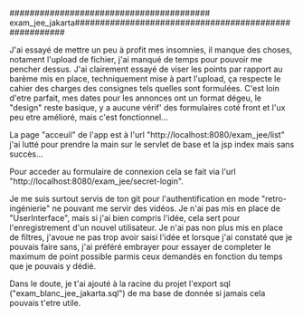 ######################################## exam_jee_jakarta######################################################

J'ai essayé de mettre un peu à profit mes insomnies, il manque des choses, notament l'upload de fichier, j'ai manqué
de temps pour pouvoir me pencher dessus.
J'ai clairement essayé de viser les points par rapport au barème mis en place, techniquement mise à part l'upload,
ça respecte le cahier des charges des consignes tels quelles sont formulées.
C'est loin d'etre parfait, mes dates pour les annonces ont un format dégeu, le "design" reste basique, y a aucune vérif'
des formulaires coté front et l'ux peu etre amélioré, mais c'est fonctionnel...

La page "acceuil" de l'app est à l'url "http://localhost:8080/exam_jee/list" j'ai lutté pour prendre la main sur le servlet
de base et la jsp index mais sans succès... 

Pour acceder au formulaire de connexion cela se fait via l'url "http://localhost:8080/exam_jee/secret-login".


Je me suis surtout servis de ton git pour l'authentification en mode "retro-ingénierie" ne pouvant me servir des vidéos.
Je n'ai pas mis en place de "UserInterface", mais si j'ai bien compris l'idée, cela sert pour l'enregistrement d'un nouvel
utilisateur. Je n'ai pas non plus mis en place de filtres, j'avoue ne pas trop avoir saisi l'idée et lorsque j'ai constaté
que je pouvais faire sans, j'ai préféré embrayer pour essayer de completer le maximum de point possible parmis ceux demandés
en fonction du temps que je pouvais y dédié.



Dans le doute, je t'ai ajouté à la racine du projet l'export sql ("exam_blanc_jee_jakarta.sql") de ma base de donnée si jamais
cela pouvais t'etre utile.


